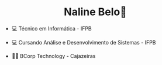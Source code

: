 <!--
**Nahline/Nahline** is a ✨ _special_ ✨ repository because its `README.md` (this file) appears on your GitHub profile.

Here are some ideas to get you started:

- 🔭 I’m currently working on ...
- 🌱 I’m currently learning ...
- 👯 I’m looking to collaborate on ...
- 🤔 I’m looking for help with ...
- 💬 Ask me about ...
- 📫 How to reach me: ...
- 😄 Pronouns: ...
- ⚡ Fun fact: ...
-->
<h1 align="center"> Naline Belo🎈</h1>

- 💻 Técnico em Informática - IFPB

- 💻 Cursando Análise e Desenvolvimento de Sistemas - IFPB

- 👨‍💻 BCorp Technology - Cajazeiras
